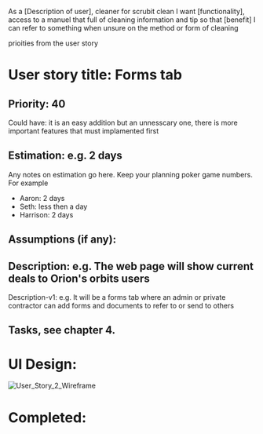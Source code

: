 As a [Description of user], cleaner for scrubit clean
I want [functionality], access to a manuel that full of cleaning information and tip
so that [benefit] I can refer to something when unsure on the method or form of cleaning 

prioities from the user story



# User story title: Forms tab

## Priority: 40 
Could have:
it is an easy addition but an unnesscary one, there is more important features that must implamented first

## Estimation: e.g. 2 days
Any notes on estimation go here. Keep your planning poker game numbers. For example
* Aaron: 2 days
* Seth: less then a day 
* Harrison: 2 days 


## Assumptions (if any):

## Description: e.g. The web page will show current deals to Orion's orbits users

Description-v1: e.g. It will be a forms tab where an admin or private contractor can add forms and documents to refer to or send to others

## Tasks, see chapter 4.



# UI Design:
![User_Story_2_Wireframe](jetbrains://pycharm/navigate/reference?project=cp3407-project-LateBirds&path=cp3407-project-v2024-main%2Fuser_stories%2Fuser_story_wireframes%2FUser_Story_2_Wireframe.png)


# Completed:


